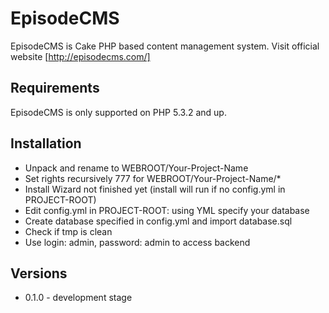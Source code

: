 EpisodeCMS
==========
EpisodeCMS is Cake PHP based content management system.
Visit official website [http://episodecms.com/]


Requirements
------------
EpisodeCMS is only supported on PHP 5.3.2 and up.


Installation
------------
* Unpack and rename to WEBROOT/Your-Project-Name
* Set rights recursively 777 for WEBROOT/Your-Project-Name/*
* Install Wizard not finished yet (install will run if no config.yml in PROJECT-ROOT)
* Edit config.yml in PROJECT-ROOT: using YML specify your database
* Create database specified in config.yml and import database.sql
* Check if tmp is clean
* Use login: admin, password: admin to access backend

Versions
--------
 * 0.1.0 - development stage
